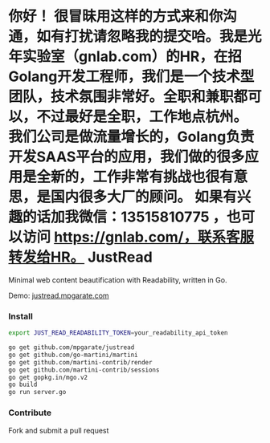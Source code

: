 你好！
很冒昧用这样的方式来和你沟通，如有打扰请忽略我的提交哈。我是光年实验室（gnlab.com）的HR，在招Golang开发工程师，我们是一个技术型团队，技术氛围非常好。全职和兼职都可以，不过最好是全职，工作地点杭州。
我们公司是做流量增长的，Golang负责开发SAAS平台的应用，我们做的很多应用是全新的，工作非常有挑战也很有意思，是国内很多大厂的顾问。
如果有兴趣的话加我微信：13515810775  ，也可以访问 https://gnlab.com/，联系客服转发给HR。
JustRead
========

Minimal web content beautification with Readability, written in Go.

Demo: [justread.mpgarate.com](http://justread.mpgarate.com/)

### Install

```sh
export JUST_READ_READABILITY_TOKEN=your_readability_api_token

go get github.com/mpgarate/justread
go get github.com/go-martini/martini
go get github.com/martini-contrib/render
go get github.com/martini-contrib/sessions
go get gopkg.in/mgo.v2
go build
go run server.go
```

### Contribute

Fork and submit a pull request
